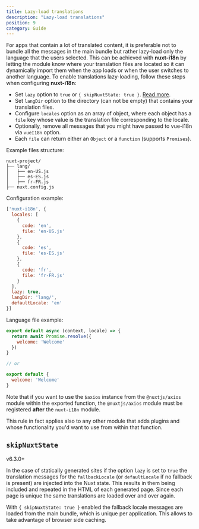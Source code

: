 ```yaml
---
title: Lazy-load translations
description: "Lazy-load translations"
position: 9
category: Guide
---
```


For apps that contain a lot of translated content, it is preferable not to bundle all the messages in the main bundle but rather lazy-load only the language that the users selected.
This can be achieved with **nuxt-i18n** by letting the module know where your translation files are located so it can dynamically import them when the app loads or when the user switches to another language.
To enable translations lazy-loading, follow these steps when configuring **nuxt-i18n**:

* Set `lazy` option to `true` or `{ skipNuxtState: true }`. [Read more](#skipnuxtstate).
* Set `langDir` option to the directory (can not be empty) that contains your translation files.
* Configure `locales` option as an array of object, where each object has a `file` key whose value is the translation file corresponding to the locale.
* Optionally, remove all messages that you might have passed to vue-i18n via `vueI18n` option.
* Each `file` can return either an `Object` or a `function` (supports `Promises`).

Example files structure:

```
nuxt-project/
├── lang/
│   ├── en-US.js
│   ├── es-ES.js
│   ├── fr-FR.js
├── nuxt.config.js
```

Configuration example:

```js {}[nuxt.config.js]
['nuxt-i18n', {
  locales: [
    {
      code: 'en',
      file: 'en-US.js'
    },
    {
      code: 'es',
      file: 'es-ES.js'
    },
    {
      code: 'fr',
      file: 'fr-FR.js'
    }
  ],
  lazy: true,
  langDir: 'lang/',
  defaultLocale: 'en'
}]
```

Language file example:

```js {}[lang/en-US.js]
export default async (context, locale) => {
  return await Promise.resolve({
    welcome: 'Welcome'
  })
}

// or

export default {
  welcome: 'Welcome'
}
```

<alert type="info">

Note that if you want to use the `$axios` instance from the `@nuxtjs/axios` module within the exported function, the `@nuxtjs/axios` module must be registered **after** the `nuxt-i18n` module.

This rule in fact applies also to any other module that adds plugins and whose functionality you'd want to use from within that function.

</alert>

## `skipNuxtState`
<badge>v6.3.0+</badge>

In the case of statically generated sites if the option `lazy` is set to `true` the translation messages for the `fallbackLocale` (or `defaultLocale` if no fallback is present) are injected into the Nuxt state. This results in them being included and repeated in the HTML of each generated page. Since each page is unique the same translations are loaded over and over again.

With `{ skipNuxtState: true }` enabled the fallback locale messages are loaded from the main bundle, which is unique per application. This allows to take advantage of browser side caching.
